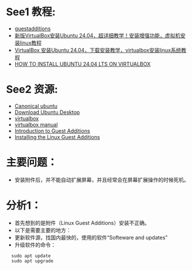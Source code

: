 # See1 教程:
- [guestadditions](https://www.virtualbox.org/manual/topics/guestadditions.html#additions-linux-install) 
- [新版VirtualBox安装Ubuntu 24.04，超详细教学！安装增强功能，虚拟机安装linux教程](https://www.youtube.com/watch?v=Lv2d8SV5nnU)
- [VirtualBox 安装Ubuntu 24.04，下载安装教学，virtualbox安装linux系统教程](https://www.kjfx.cc/537.html)
- [HOW TO INSTALL UBUNTU 24.04 LTS ON VIRTUALBOX](https://www.youtube.com/watch?v=kYyrgofgWGQ)

# See2 资源:
- [Canonical ubuntu](https://ubuntu.com/)
- [Download Ubuntu Desktop](https://ubuntu.com/download/desktop)
- [virtualbox](https://www.virtualbox.org/)
- [virtualbox manual](https://www.virtualbox.org/manual/)
- [Introduction to Guest Additions](https://www.virtualbox.org/manual/topics/guestadditions.html#guestadd-intro)
- [Installing the Linux Guest Additions](https://www.virtualbox.org/manual/topics/guestadditions.html#additions-linux-install)

# 主要问题：
- 安装附件后，并不能自动扩展屏幕，并且经常会在屏幕扩展操作的时候死机。

# 分析1：
- 首先想到的是附件（Linux Guest Additions）安装不正确。
- 以下是需要主要的地方：
- 更新软件源，找国内最快的，使用的软件“Softeware and updates”
- 升级软件的命令：
```
  sudo apt update
  sudo apt upgrade
```


